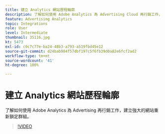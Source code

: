 ```yaml
---
title: 建立 Analytics 網站歷程輪廓
description: 了解如何使用 Adobe Analytics 為 Advertising Cloud 再行銷工作，建立強大的網站重新鎖定群組。
feature: Advertising Analytics
topic: Integrations
role: User
level: Intermediate
thumbnail: 35116.jpg
kt: 5473
exl-id: c0c7c77e-ba24-48b3-a793-a519fbd45e12
source-git-commit: d24bab984f57dbf197c5f6fb39d0a82e6fcf2ad2
workflow-type: tm+mt
source-wordcount: '41'
ht-degree: 100%

---
```


# 建立 Analytics 網站歷程輪廓

了解如何使用 Adobe Analytics 為 Advertising 再行銷工作，建立強大的網站重新鎖定群組。

>[!VIDEO](https://video.tv.adobe.com/v/35116/?quality=12&learn=on)
